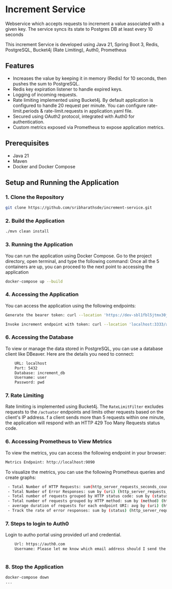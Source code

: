 
# Increment Service
Webservice which accepts requests to increment a value associated with a given key. 
The service syncs its state to Postgres DB at least every 10 seconds

This increment Service is developed using Java 21, Spring Boot 3, Redis, PostgreSQL, Bucket4j (Rate Limiting), Auth0, Prometheus

## Features

- Increases the value by keeping it in memory (Redis) for 10 seconds, then pushes the sum to PostgreSQL.
- Redis key expiration listener to handle expired keys.
- Logging of incoming requests.
- Rate limiting implemented using Bucket4j. By default application is configured to handle 20 request per minute. You can configure rate-limit.periods & rate-limit.requests in application.yaml file.
- Secured using OAuth2 protocol, integrated with Auth0 for authentication.
- Custom metrics exposed via Prometheus to expose application metrics.

## Prerequisites

- Java 21
- Maven
- Docker and Docker Compose

## Setup and Running the Application

### 1. Clone the Repository
```bash
git clone https://github.com/sribharathsde/increment-service.git
```

### 2. Build the Application
```bash
./mvn clean install
```

### 3. Running the Application
You can run the application using Docker Compose. Go to the project directory, open terminal, and type the following command:
Once all the 5 containers are up, you can proceed to the next point to accessing the application
```bash
docker-compose up --build
```

### 4. Accessing the Application
You can access the application using the following endpoints:
```bash
Generate the bearer token: curl --location 'https://dev-sbl1fbl5jtmx30jo.us.auth0.com/oauth/token' --header 'content-type: application/json' --header 'Cookie: did=s%3Av0%3Afaa77c36-c5e4-4e02-8aa9-995c88398c35.CGkMvXG0%2BhZYxGX%2BSmdDzsHS41caaB2xjc34SGznPS8; did_compat=s%3Av0%3Afaa77c36-c5e4-4e02-8aa9-995c88398c35.CGkMvXG0%2BhZYxGX%2BSmdDzsHS41caaB2xjc34SGznPS8' --data '{"client_id":"cObOzm8XGfB0NEhPbFhfHYg8O90jRf09","client_secret":"ezqXoXMmz1RCARtiFIETQHfWn3cET5DOtV4ZyzxyvrHho9IbE-B8eibxyJO5eg3V","audience":"http://increment.api","grant_type":"client_credentials"}'
```
```bash
Invoke increment endpoint with token: curl --location 'localhost:3333/api/increment' --header 'Content-Type: application/json' --header 'Authorization: Bearer {token}' --data '{"key":"test","value":100}' 
```

### 6. Accessing the Database
To view or manage the data stored in PostgreSQL, you can use a database client like DBeaver. Here are the details you need to connect:
```bash
    URL: localhost
    Port: 5432
    Database: increment_db
    Username: user
    Password: pwd
```

### 7. Rate Limiting
Rate limiting is implemented using Bucket4j. The `RateLimitFilter` excludes requests to the `/actuator` endpoints 
and limits other requests based on the client's IP address. f a client sends more than 5 requests within one minute, 
the application will respond with an HTTP 429 Too Many Requests status code.

### 6. Accessing Prometheus to View Metrics
To view the metrics, you can access the following endpoint in your browser:
```bash
Metrics Endpoint: http://localhost:9090
```
To visualize the metrics, you can use the following Prometheus queries and create graphs:
```bash
 - Total Number of HTTP Requests: sum(http_server_requests_seconds_count{uri!~"/actuator.*|.*UNKNOWN.*"})
 - Total Number of Error Responses: sum by (uri) (http_server_requests_seconds_count{uri!~"/actuator.*|.*UNKNOWN.*"})
 - Total number of requests grouped by HTTP status code: sum by (status) (http_server_requests_seconds_count{uri!~"/actuator.*|.*UNKNOWN.*"})
 - Total number of requests grouped by HTTP method: sum by (method) (http_server_requests_seconds_count{uri!~"/actuator.*|.*UNKNOWN.*"})
 - average duration of requests for each endpoint URI: avg by (uri) (http_server_requests_seconds_sum{uri!~"/actuator.*|.*UNKNOWN.*"} / http_server_requests_seconds_count{uri!~"/actuator.*|.*UNKNOWN.*"})
 - Track the rate of error responses: sum by (status) (http_server_requests_seconds_count{status=~"4..|5..", uri!~"/actuator.*|.*UNKNOWN.*"})
```


### 7. Steps to login to Auth0
Login to autho portal using provided url and credential.
```bash
    Url: https://auth0.com
    Username: Please let me know which email address should I send the invite to. This is to view the setup on Auth0. Please note that logging into Auth0 is not needed to start the applicaiton because it is already preconfigured to run.
    
 ```

### 8. Stop the Application
```bash
docker-compose down
...